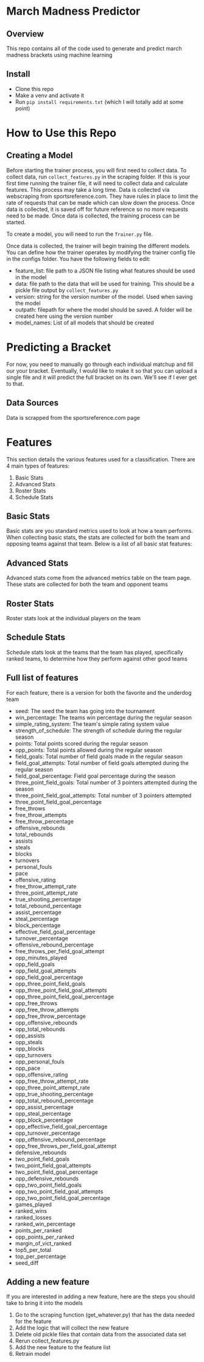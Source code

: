 # March Madness Predictor

## Overview
This repo contains all of the code used to generate and predict march madness brackets using machine learning

## Install
- Clone this repo
- Make a venv and activate it
- Run `pip install requirements.txt` (which I will totally add at some point)

# How to Use this Repo

## Creating a Model
Before starting the trainer process, you will first need to collect data. To collect data, run `collect_features.py`
in the scraping folder. If this is your first time running the trainer file, it will need to collect data and calculate features. This process
may take a long time. Data is collected via webscraping from sportsreference.com. They have rules in place to limit
the rate of requests that can be made which can slow down the process. Once data is collected, it is saved off for
future reference so no more requests need to be made. Once data is collected, the training process can be started.

To create a model, you will need to run the `Trainer.py` file.

Once data is collected, the trainer will begin training the different models. You can define how the trainer operates by
modifying the trainer config file in the configs folder. You have the following fields to edit:
- feature_list: file path to a JSON file listing what features should be used in the model
- data: file path to the data that will be used for training. This should be a pickle file output by `collect_features.py`
- version: string for the version number of the model. Used when saving the model
- outpath: filepath for where the model should be saved. A folder will be created here using the version number
- model_names: List of all models that should be created

# Predicting a Bracket
For now, you need to manually go through each individual matchup and fill our your bracket. Eventually, I would like to
make it so that you can upload a single file and it will predict the full bracket on its own. We'll see if I ever get to
that.

## Data Sources
Data is scrapped from the sportsreference.com page

# Features
This section details the various features used for a classification. There are 4 main types of features:
1. Basic Stats
2. Advanced Stats
3. Roster Stats
4. Schedule Stats

## Basic Stats
Basic stats are you standard metrics used to look at how a team performs. When collecting basic stats, the stats are
collected for both the team and opposing teams against that team. Below is a list of all basic stat features:

## Advanced Stats
Advanced stats come from the advanced metrics table on the team page. These stats are collected for both the team and
opponent teams

## Roster Stats
Roster stats look at the individual players on the team

## Schedule Stats
Schedule stats look at the teams that the team has played, specifically ranked teams, to determine how they perform
against other good teams

## Full list of features
For each feature, there is a version for both the favorite and the underdog team
- seed: The seed the team has going into the tournament
- win_percentage: The teams win percentage during the regular season
- simple_rating_system: The team's simple rating system value
- strength_of_schedule: The strength of schedule during the regular season
- points: Total points scored during the regular season
- opp_points: Total points allowed during the regular season
- field_goals: Total number of field goals made in the regular season
- field_goal_attempts: Total number of field goals attempted during the regular season
- field_goal_percentage: Field goal percentage during the season
- three_point_field_goals: Total number of 3 pointers attempted during the season
- three_point_field_goal_attempts: Total number of 3 pointers attempted
- three_point_field_goal_percentage
- free_throws
- free_throw_attempts
- free_throw_percentage
- offensive_rebounds
- total_rebounds
- assists
- steals
- blocks
- turnovers
- personal_fouls
- pace
- offensive_rating
- free_throw_attempt_rate
- three_point_attempt_rate
- true_shooting_percentage
- total_rebound_percentage
- assist_percentage
- steal_percentage
- block_percentage
- effective_field_goal_percentage
- turnover_percentage
- offensive_rebound_percentage
- free_throws_per_field_goal_attempt
- opp_minutes_played
- opp_field_goals
- opp_field_goal_attempts
- opp_field_goal_percentage
- opp_three_point_field_goals
- opp_three_point_field_goal_attempts
- opp_three_point_field_goal_percentage
- opp_free_throws
- opp_free_throw_attempts
- opp_free_throw_percentage
- opp_offensive_rebounds
- opp_total_rebounds
- opp_assists
- opp_steals
- opp_blocks
- opp_turnovers
- opp_personal_fouls
- opp_pace
- opp_offensive_rating
- opp_free_throw_attempt_rate
- opp_three_point_attempt_rate
- opp_true_shooting_percentage
- opp_total_rebound_percentage
- opp_assist_percentage
- opp_steal_percentage
- opp_block_percentage
- opp_effective_field_goal_percentage
- opp_turnover_percentage
- opp_offensive_rebound_percentage
- opp_free_throws_per_field_goal_attempt
- defensive_rebounds
- two_point_field_goals
- two_point_field_goal_attempts
- two_point_field_goal_percentage
- opp_defensive_rebounds
- opp_two_point_field_goals
- opp_two_point_field_goal_attempts
- opp_two_point_field_goal_percentage
- games_played
- ranked_wins
- ranked_losses
- ranked_win_percentage
- points_per_ranked
- opp_points_per_ranked
- margin_of_vict_ranked
- top5_per_total
- top_per_percentage
- seed_diff

## Adding a new feature
If you are interested in adding a new feature, here are the steps you should take to bring it into the models
1. Go to the scraping function (get_whatever.py) that has the data needed for the feature
2. Add the logic that will collect the new feature
3. Delete old pickle files that contain data from the associated data set 
4. Rerun collect_features.py
5. Add the new feature to the feature list
6. Retrain model